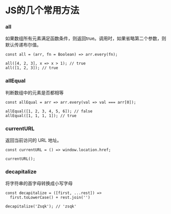 # JS的几个常用方法

### all
如果数组所有元素满足函数条件，则返回true。调用时，如果省略第二个参数，则默认传递布尔值。
```
const all = (arr, fn = Boolean) => arr.every(fn);

all([4, 2, 3], x => x > 1); // true
all([1, 2, 3]); // true
```

### allEqual
判断数组中的元素是否都相等
```
const allEqual = arr => arr.every(val => val === arr[0]);

allEqual([1, 2, 3, 4, 5, 6]); // false
allEqual([1, 1, 1, 1]); // true
```

### currentURL
返回当前访问的 URL 地址。
```
const currentURL = () => window.location.href;

currentURL(); 
```

### decapitalize
将字符串的首字母转换成小写字母
```
const decapitalize = ([first, ...rest]) =>
  first.toLowerCase() + rest.join('')

decapitalize('Zsqk'); // 'zsqk'
```
